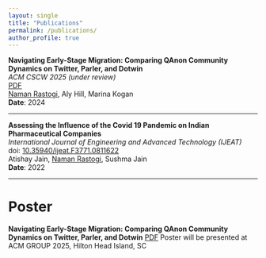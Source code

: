 ```yaml
---
layout: single
title: "Publications"
permalink: /publications/
author_profile: true
---
```




**Navigating Early-Stage Migration: Comparing QAnon Community Dynamics on Twitter, Parler, and Dotwin**  
*ACM CSCW 2025 (under review)*  
[PDF](https://osf.io/exh2k)  
<ins>Naman Rastogi</ins>, Aly Hill, Marina Kogan  
**Date**: 2024  

---

  
**Assessing the Influence of the Covid 19 Pandemic on Indian Pharmaceutical Companies**  
*International Journal of Engineering and Advanced Technology (IJEAT)*  
doi: [10.35940/ijeat.F3771.0811622](https://doi.org/10.35940/ijeat.F3771.0811622)  
Atishay Jain, <ins>Naman Rastogi</ins>, Sushma Jain  
**Date**: 2022

---

# Poster

**Navigating Early-Stage Migration: Comparing QAnon Community Dynamics on Twitter, 	Parler, and Dotwin** 
[PDF](https://osf.io/xeau9/)
Poster will be presented at ACM GROUP 2025,  Hilton Head Island, SC
